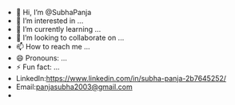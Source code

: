 - 👋 Hi, I’m @SubhaPanja
- 👀 I’m interested in ...
- 🌱 I’m currently learning ...
- 💞️ I’m looking to collaborate on ...
- 📫 How to reach me ...
- 😄 Pronouns: ...
- ⚡ Fun fact: ...
- LinkedIn:https://www.linkedin.com/in/subha-panja-2b7645252/
- Email:panjasubha2003@gmail.com
- 

<!---
SubhaPanja/SubhaPanja is a ✨ special ✨ repository because its `README.md` (this file) appears on your GitHub profile.
You can click the Preview link to take a look at your changes.
--->
